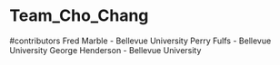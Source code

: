 # Team_Cho_Chang

#contributors Fred Marble - Bellevue University Perry Fulfs - Bellevue University George Henderson - Bellevue University 
